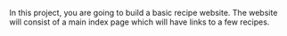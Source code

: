 In this project, you are going to build a basic recipe website.
The website will consist of a main index page which will have links to a few recipes. 